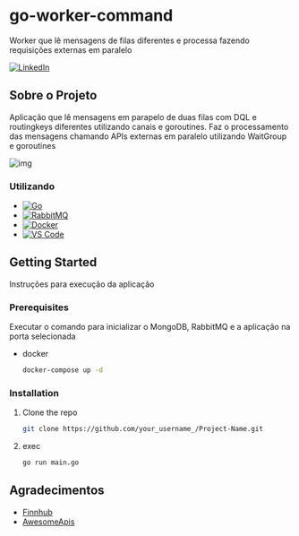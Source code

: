 # go-worker-command
Worker que lê mensagens de filas diferentes e processa fazendo requisições externas em paralelo

[![LinkedIn][linkedin-shield]][linkedin-url]


<!-- SOBRE O PROJETO -->
## Sobre o Projeto

Aplicação que lê mensagens em parapelo de duas filas com DQL e routingkeys diferentes utilizando canais e goroutines. Faz o processamento das mensagens chamando APIs externas em paralelo utilizando WaitGroup e goroutines 

![img](https://user-images.githubusercontent.com/21323326/233877399-487d793c-76b4-445b-88fd-111c94145c26.png)


### Utilizando

* [![Go][Go-badge]][Go-url]
* [![RabbitMQ][RabbitMQ-badge]][RabbitMQ-url]
* [![Docker][Docker-badge]][Docker-url]
* [![VS Code][VSCode-badge]][VSCode-url]


<!-- GETTING STARTED -->
## Getting Started

Instruções para execução da aplicação

### Prerequisites

Executar o comando para inicializar o MongoDB, RabbitMQ e a aplicação na porta selecionada
* docker
  ```sh
  docker-compose up -d
  ```

### Installation

1. Clone the repo
   ```sh
   git clone https://github.com/your_username_/Project-Name.git
   ```
2. exec
   ```sh
   go run main.go
   ```

<!-- AGRADECIMENTOS -->
## Agradecimentos

* [Finnhub](https://finnhub.io/)
* [AwesomeApis](https://docs.awesomeapi.com.br/api-de-moedas)

<!-- MARKDOWN LINKS & IMAGES -->
<!-- https://www.markdownguide.org/basic-syntax/#reference-style-links -->
[linkedin-shield]: https://img.shields.io/badge/-LinkedIn-black.svg?style=for-the-badge&logo=linkedin&colorB=555
[linkedin-url]: https://www.linkedin.com/in/felipe-fernandes-fca/
[Go-url]: https://golang.org/
[Go-badge]: https://img.shields.io/badge/go-%2300ADD8.svg?style=flat&logo=go&logoColor=white
[MongoDB-badge]: https://img.shields.io/badge/mongodb-%234ea94b.svg?style=flat&logo=mongodb&logoColor=white
[MongoDB-url]: https://www.mongodb.com/
[RabbitMQ-badge]: https://img.shields.io/badge/rabbitmq-%23ff6600.svg?style=flat&logo=rabbitmq&logoColor=white
[RabbitMQ-url]: https://www.rabbitmq.com/
[Docker-badge]: https://img.shields.io/badge/docker-%230db7ed.svg?style=flat&logo=docker&logoColor=white
[Docker-url]: https://www.docker.com/
[VSCode-badge]: https://img.shields.io/badge/VS_Code-007ACC?style=flat&logo=visual-studio-code&logoColor=white
[VSCode-url]: https://code.visualstudio.com/
